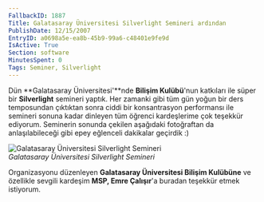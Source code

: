 ```yaml
---
FallbackID: 1887
Title: Galatasaray Üniversitesi Silverlight Semineri ardından
PublishDate: 12/15/2007
EntryID: a0698a5e-ea8b-45b9-99a6-c48401e9fe9d
IsActive: True
Section: software
MinutesSpent: 0
Tags: Seminer, Silverlight
---
```

Dün **Galatasaray Üniversitesi'**nde **Bilişim Kulübü**'nun katkıları
ile süper bir **Silverlight** semineri yaptık. Her zamanki gibi tüm gün
yoğun bir ders temposundan çıktıktan sonra ciddi bir konsantrasyon
performansı ile semineri sonuna kadar dinleyen tüm öğrenci kardeşlerime
çok teşekkür ediyorum. Seminerin sonunda çekilen aşağıdaki fotoğraftan
da anlaşılabileceği gibi epey eğlenceli dakikalar geçirdik :)

![Galatasaray Üniversitesi Silverlight
Semineri](http://cdn.daron.yondem.com/assets/1887/15122007_1.jpg)\
*Galatasaray Üniversitesi Silverlight Semineri*

Organizasyonu düzenleyen **Galatasaray Üniversitesi Bilişim Kulübüne**
ve özellikle sevgili kardeşim **MSP, Emre Çalışır**'a buradan teşekkür
etmek istiyorum.


